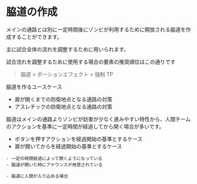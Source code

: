 # 脇道の作成

メインの通路とは別に一定時間後にゾンビが利用するために開放される脇道を作成することができます。

主に試合全体の流れを調整するために用いられます。

試合流れを調整するために使用する場合の要素の推奨順位はこの通りです
> 脇道 > ポーションエフェクト > 強制 TP

脇道を作るユースケース

- 扉が開くまでの防衛地点となる通路の対策
- アスレチックの防衛地点となる通路の対策

脇道はメインの通路よりゾンビが妨害が少なく進みやすい特性から、人間チームのアクションを基準に一定時間が経過してから開く場合が多いです。

- ボタンを押すアクションを経過開始の基準とするケース
- 扉が開いてからを経過開始の基準とするケース

```admonish success title= "推奨例"
- 一定の時間経過によって開くようになっている
- 脇道が開いた時にアナウンスが用意されている
```

```admonish failure title= "非推奨例"
- 脇道に人間が入り込める場合
```
